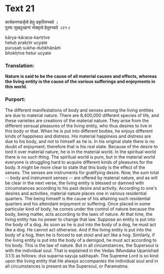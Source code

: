 # Text 21

कार्यकरणकर्तृत्वे हेतुः प्रकृतिरुच्यते ।  
पुरुषः सुखदुःखानां भोक्तृत्वे हेतुरुच्यते ॥२१॥

kārya-kāraṇa-kartṛtve  
hetuḥ prakṛtir ucyate  
puruṣaḥ sukha-duḥkhānāḿ  
bhoktṛtve hetur ucyate



### Translation:

**Nature is said to be the cause of all material causes and effects, whereas the living entity is the cause of the various sufferings and enjoyments in this world.**

### Purport:

The different manifestations of body and senses among the living entities are due to material nature. There are 8,400,000 different species of life, and these varieties are creations of the material nature. They arise from the different sensual pleasures of the living entity, who thus desires to live in this body or that. When he is put into different bodies, he enjoys different kinds of happiness and distress. His material happiness and distress are due to his body, and not to himself as he is. In his original state there is no doubt of enjoyment; therefore that is his real state. Because of the desire to lord it over material nature, he is in the material world. In the spiritual world there is no such thing. The spiritual world is pure, but in the material world everyone is struggling hard to acquire different kinds of pleasures for the body. It might be more clear to state that this body is the effect of the senses. The senses are instruments for gratifying desire. Now, the sum total -- body and instrument senses -- are offered by material nature, and as will be clear in the next verse, the living entity is blessed or damned with circumstances according to his past desire and activity. According to one's desires and activities, material nature places one in various residential quarters. The being himself is the cause of his attaining such residential quarters and his attendant enjoyment or suffering. Once placed in some particular kind of body, he comes under the control of nature because the body, being matter, acts according to the laws of nature. At that time, the living entity has no power to change that law. Suppose an entity is put into the body of a dog. As soon as he is put into the body of a dog, he must act like a dog. He cannot act otherwise. And if the living entity is put into the body of a hog, then he is forced to eat stool and act like a hog. Similarly, if the living entity is put into the body of a demigod, he must act according to his body. This is the law of nature. But in all circumstances, the Supersoul is with the individual soul. That is explained in the Vedas (Mundaka Upanishad 3.1.1) as follows: dva suparna sayuja sakhayah. The Supreme Lord is so kind upon the living entity that He always accompanies the individual soul and in all circumstances is present as the Supersoul, or Paramatma.